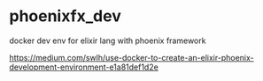 # phoenixfx_dev
docker dev env for elixir lang with phoenix framework

https://medium.com/swlh/use-docker-to-create-an-elixir-phoenix-development-environment-e1a81def1d2e
